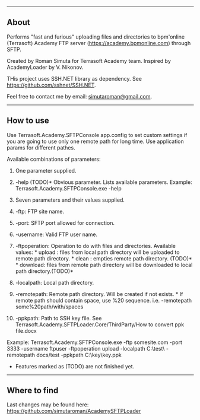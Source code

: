 ---------------
About
---------------

Performs "fast and furious" uploading files and directories to bpm'online (Terrasoft) Academy FTP server (https://academy.bpmonline.com) through SFTP.

Created by Roman Simuta for Terrasoft Academy team. Inspired by AcademyLoader by V. Nikonov.

THis project uses SSH.NET library as dependency. See https://github.com/sshnet/SSH.NET.

Feel free to contact me by email: simutaroman@gmail.com.

---------------
How to use
---------------

Use Terrasoft.Academy.SFTPConsole app.config to set custom settings if you are going to use only one remote path for long time. 
Use application params for different pathes.

Available combinations of parameters:

1. One parameter supplied.
  1. -help (TODO)* Obvious parameter. Lists available parameters.
    Example: Terrasoft.Academy.SFTPConsole.exe -help

2. Seven parameters and their values supplied.
  1. -ftp: FTP site name.
  2. -port: SFTP port allowed for connection.
  3. -username: Valid FTP user name.
  4. -ftpoperation:	Operation to do with files and directories. Available values:
    * upload : files from local path directory will be uploaded to remote path directory.
    * clean : empties remote path directory. (TODO)*
    * download: files from remote path directory will be downloaded to local path directory.(TODO)*
  5. -localpath: Local path directory.
  6. -remotepath: Remote path directory. Will be created if not exists.
    * If remote path should contain space, use %20 sequence. i.e. -remotepath some%20path/with/spaces
  7. -ppkpath: Path to SSH key file. See Terrasoft.Academy.SFTPLoader.Core/ThirdParty/How to convert ppk file.docx

  Example: Terrasoft.Academy.SFTPConsole.exe -ftp somesite.com -port 3333 -username ftpuser -ftpoperation upload -localpath C:\test\ -remotepath docs/test -ppkpath C:\key\key.ppk

* Features marked as (TODO) are not finished yet.


---------------
Where to find
---------------
Last changes may be found here: https://github.com/simutaroman/AcademySFTPLoader


